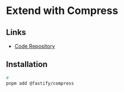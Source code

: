 # Extend with Compress

<!--
https://github.com/darkgl0w/fastify-compress/blob/master/test/types/index.test-d.ts
-->

## Links

- [Code Repository](https://github.com/fastify/fastify-compress)

## Installation

```sh
#
pnpm add @fastify/compress
```
